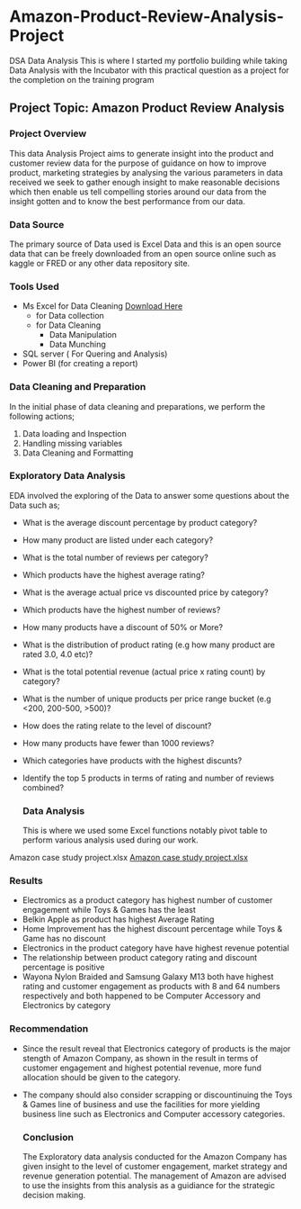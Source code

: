 # Amazon-Product-Review-Analysis-Project
DSA Data Analysis
This is where I started my portfolio building while taking Data Analysis with the Incubator with this practical question as a project for the completion on the training program

## Project Topic: Amazon Product Review Analysis

### Project Overview

This data Analysis Project aims to generate insight into the product and customer review data for the purpose of guidance on how to improve product, marketing strategies by analysing the various parameters in data received we seek to gather enough insight to make reasonable decisions which then enable us tell compelling stories around our data from the insight gotten and to know the best performance from our data.

### Data Source
The primary source of Data used is Excel Data and this is an open source data that can be freely downloaded from an open source online such as kaggle or FRED or any other data repository site.

### Tools Used

- Ms Excel for Data Cleaning [Download Here](https://www.microsoft.com)                                                                                                                    
     - for Data collection
     - for Data Cleaning
          - Data Manipulation
          - Data Munching
- SQL server ( For Quering and Analysis)
- Power BI (for creating a report)
  

### Data Cleaning and Preparation

In the initial phase of data cleaning and preparations, we perform the following actions;
1. Data loading and Inspection
2. Handling missing variables
3. Data Cleaning and Formatting

### Exploratory Data Analysis
EDA involved the exploring of the Data to answer some questions about the Data such as;
- What is the average discount percentage by product category?
- How many product are listed under each category?
- What is the total number of reviews per category?
- Which products have the highest average rating?
- What is the average actual price vs discounted price by category?
- Which products have the highest number of reviews?
- How many products have a discount of 50% or More?
- What is the distribution of product rating (e.g how many product are rated 3.0, 4.0 etc)?
- What is the total potential revenue (actual price x rating count) by category?
- What is the number of unique products per price range bucket (e.g <200, 200-500, >500)?
- How does the rating relate to the level of discount?
- How many products have fewer than 1000 reviews?
- Which categories have products with the highest discunts?
- Identify the top 5 products in terms of rating and number of reviews combined?

  ### Data Analysis

  This is where we used some Excel functions notably pivot table to perform various analysis used during our work.

Amazon case study project.xlsx
[Amazon case study project.xlsx](https://github.com/user-attachments/files/21053353/Amazon.case.study.project.xlsx)

  ### Results
  
  - Electromics as a product category has highest number of customer engagement while Toys & Games has the least
  - Belkin Apple as product has highest Average Rating
  - Home Improvement has the highest discount percentage while Toys & Game has no discount
  - Electronics in the product category have have highest revenue potential
  - The relationship between product category rating and discount percentage is positive
  - Wayona Nylon Braided and Samsung Galaxy M13 both have highest rating and customer engagement as products with 8 and 64 numbers respectively and both happened to be Computer Accessory and Electronics by category

### Recommendation

- Since the result reveal that Electronics category of products is the major stength of Amazon Company, as shown in the result in terms of customer engagement and highest potential revenue, more fund allocation should be given to the category.
- The company should also consider scrapping or discountinuing the Toys & Games line of business and use the facilities for more yielding business line such as Electronics and Computer accessory categories.

  ### Conclusion
  The Exploratory data analysis conducted for the Amazon Company has given insight to the level of customer engagement, market strategy and revenue generation potential. The management of Amazon are advised to use the insights from this analysis as a guidiance for the strategic decision making.  
